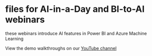 # files for AI-in-a-Day and BI-to-AI webinars
these webinars introduce AI features in Power BI and Azure Machine Learning

View the demo walkthroughs on our [YouTube channel](https://www.youtube.com/playlist?list=PLyWe5-Lx84g2TO3XWlu1TeAVoATmk4AZR)
